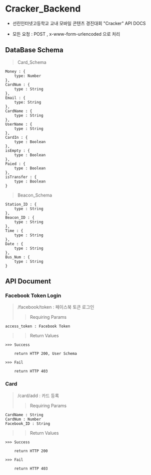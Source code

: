 # Cracker_Backend

* 선린인터넷고등학교 교내 모바일 콘텐츠 경진대회 "Cracker" API DOCS

* 모든 요청 : POST , x-www-form-urlencoded 으로 처리

## DataBase Schema

> Card_Schema

    Money : {
        type: Number
    },
    CardNum : {
        type : String
    },
    Email : {
        type: String
    },
    CardName : {
        type : String
    },
    UserName : {
        type : String
    },
    CardIn : {
        type : Boolean
    },
    isEmpty : {
        type : Boolean
    },
    Paied : {
        type : Boolean
    },
    isTransfer : {
        type : Boolean
    }

> Beacon_Schema

    Station_ID : {
        type : String
    },
    Beacon_ID : {
        type : String
    },
    Time : {
        type : String
    },
    Date : {
        type : String
    },
    Bus_Num : {
        type : String
    }


## API Document

### Facebook Token Login

> /facebook/token : 페이스북 토큰 로그인
>> Requiring Params

    access_token : Facebook Token

>> Return Values

    >>> Success

        return HTTP 200, User Schema

    >>> Fail

        return HTTP 403
       
       
### Card

> /card/add : 카드 등록
>> Requiring Params

    CardName : String
    CardNum : Number
    Facebook_ID : String

>> Return Values

    >>> Success
        
        return HTTP 200
        
    >>> Fail
    
        return HTTP 403
    

